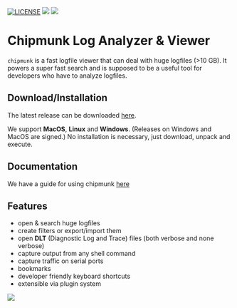 [![LICENSE](https://img.shields.io/github/license/esrlabs/chipmunk?color=blue)](LICENSE.txt)
[![](https://github.com/esrlabs/chipmunk/workflows/BuildAndReleaseMaster/badge.svg)](https://github.com/esrlabs/chipmunk/actions)
[![](https://github.com/esrlabs/chipmunk/workflows/LintMaster/badge.svg)](https://github.com/esrlabs/chipmunk/actions)

# Chipmunk Log Analyzer & Viewer

`chipmunk` is a fast logfile viewer that can deal with huge logfiles (>10 GB). It powers a super
fast search and is supposed to be a useful tool for developers who have to analyze logfiles.

## Download/Installation

The latest release can be downloaded [here](https://github.com/esrlabs/chipmunk/releases).

We support **MacOS**, **Linux** and **Windows**. 
(Releases on Windows and MacOS are signed.)
No installation is necessary, just download, unpack and execute.

## Documentation

We have a guide for using chipmunk [here](docs/README.md)

## Features

* open & search huge logfiles
* create filters or export/import them
* open **DLT** (Diagnostic Log and Trace) files (both verbose and none verbose)
* capture output from any shell command
* capture traffic on serial ports
* bookmarks
* developer friendly keyboard shortcuts
* extensible via plugin system

![](docs/assets/overview.png)
